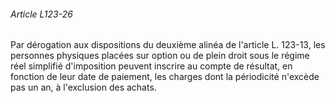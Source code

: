 ###### Article L123-26

Par dérogation aux dispositions du deuxième alinéa de l'article L. 123-13, les personnes physiques placées sur option ou de plein droit sous le régime réel simplifié d'imposition peuvent inscrire au compte de résultat, en fonction de leur date de paiement, les charges dont la périodicité n'excède pas un an, à l'exclusion des achats.

